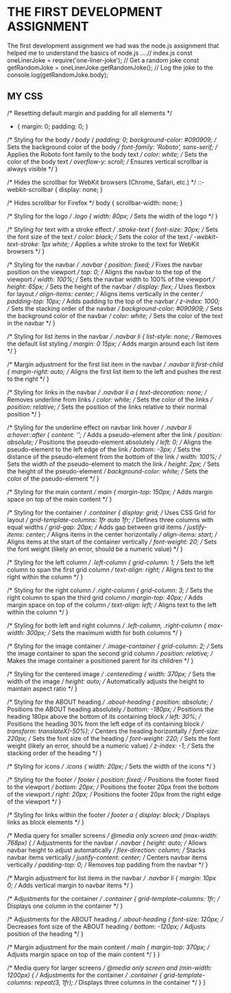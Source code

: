 # THE FIRST DEVELOPMENT ASSIGNMENT 
The first development assignment we had was the node.js assignment that helped me to understand the basics of node.js 
....// index.js
const oneLinerJoke = require('one-liner-joke');
// Get a random joke
const getRandomJoke = oneLinerJoke.getRandomJoke();
// Log the joke to the 
console.log(getRandomJoke.body);

## MY CSS 
/* Resetting default margin and padding for all elements */
* {
  margin: 0;
  padding: 0;
}

/* Styling for the body */
body {
  padding: 0;
  background-color: #090909; /* Sets the background color of the body */
  font-family: 'Roboto', sans-serif; /* Applies the Roboto font family to the body text */
  color: white; /* Sets the color of the body text */
  overflow-y: scroll; /* Ensures vertical scrollbar is always visible */
}

/* Hides the scrollbar for WebKit browsers (Chrome, Safari, etc.) */
::-webkit-scrollbar {
  display: none;
}

/* Hides scrollbar for Firefox */
body {
  scrollbar-width: none;
}

/* Styling for the logo */
.logo {
  width: 80px; /* Sets the width of the logo */
}

/* Styling for text with a stroke effect */
.stroke-text {
  font-size: 30px; /* Sets the font size of the text */
  color: black; /* Sets the color of the text */
  -webkit-text-stroke: 1px white; /* Applies a white stroke to the text for WebKit browsers */
}

/* Styling for the navbar */
.navbar {
  position: fixed; /* Fixes the navbar position on the viewport */
  top: 0; /* Aligns the navbar to the top of the viewport */
  width: 100%; /* Sets the navbar width to 100% of the viewport */
  height: 65px; /* Sets the height of the navbar */
  display: flex; /* Uses flexbox for layout */
  align-items: center; /* Aligns items vertically in the center */
  padding-top: 10px; /* Adds padding to the top of the navbar */
  z-index: 1000; /* Sets the stacking order of the navbar */
  background-color: #090909; /* Sets the background color of the navbar */
  color: white; /* Sets the color of the text in the navbar */
}

/* Styling for list items in the navbar */
.navbar li {
  list-style: none; /* Removes the default list styling */
  margin: 0 15px; /* Adds margin around each list item */
}

/* Margin adjustment for the first list item in the navbar */
.navbar li:first-child {
  margin-right: auto; /* Aligns the first list item to the left and pushes the rest to the right */
}

/* Styling for links in the navbar */
.navbar li a {
  text-decoration: none; /* Removes underline from links */
  color: white; /* Sets the color of the links */
  position: relative; /* Sets the position of the links relative to their normal position */
}

/* Styling for the underline effect on navbar link hover */
.navbar li a:hover::after {
  content: ''; /* Adds a pseudo-element after the link */
  position: absolute; /* Positions the pseudo-element absolutely */
  left: 0; /* Aligns the pseudo-element to the left edge of the link */
  bottom: -3px; /* Sets the distance of the pseudo-element from the bottom of the link */
  width: 100%; /* Sets the width of the pseudo-element to match the link */
  height: 2px; /* Sets the height of the pseudo-element */
  background-color: white; /* Sets the color of the pseudo-element */
}

/* Styling for the main content */
main {
  margin-top: 150px; /* Adds margin space on top of the main content */
}

/* Styling for the container */
.container {
  display: grid; /* Uses CSS Grid for layout */
  grid-template-columns: 1fr auto 1fr; /* Defines three columns with equal widths */
  grid-gap: 20px; /* Adds gap between grid items */
  justify-items: center; /* Aligns items in the center horizontally */
  align-items: start; /* Aligns items at the start of the container vertically */
  font-weight: 20; /* Sets the font weight (likely an error, should be a numeric value) */
}

/* Styling for the left column */
.left-column {
  grid-column: 1; /* Sets the left column to span the first grid column */
  text-align: right; /* Aligns text to the right within the column */
}

/* Styling for the right column */
.right-column {
  grid-column: 3; /* Sets the right column to span the third grid column */
  margin-top: 40px; /* Adds margin space on top of the column */
  text-align: left; /* Aligns text to the left within the column */
}

/* Styling for both left and right columns */
.left-column,
.right-column {
  max-width: 300px; /* Sets the maximum width for both columns */
}

/* Styling for the image container */
.image-container {
  grid-column: 2; /* Sets the image container to span the second grid column */
  position: relative; /* Makes the image container a positioned parent for its children */
}

/* Styling for the centered image */
.centeredimg {
  width: 370px; /* Sets the width of the image */
  height: auto; /* Automatically adjusts the height to maintain aspect ratio */
}

/* Styling for the ABOUT heading */
.about-heading {
  position: absolute; /* Positions the ABOUT heading absolutely */
  bottom: -180px; /* Positions the heading 180px above the bottom of its containing block */
  left: 30%; /* Positions the heading 30% from the left edge of its containing block */
  transform: translateX(-50%); /* Centers the heading horizontally */
  font-size: 220px; /* Sets the font size of the heading */
  font-weight: 220; /* Sets the font weight (likely an error, should be a numeric value) */
  z-index: -1; /* Sets the stacking order of the heading */
}

/* Styling for icons */
.icons {
  width: 20px; /* Sets the width of the icons */
}

/* Styling for the footer */
footer {
  position: fixed; /* Positions the footer fixed to the viewport */
  bottom: 20px; /* Positions the footer 20px from the bottom of the viewport */
  right: 20px; /* Positions the footer 20px from the right edge of the viewport */
}

/* Styling for links within the footer */
footer a {
  display: block; /* Displays links as block elements */
}

/* Media query for smaller screens */
@media only screen and (max-width: 768px) {
  /* Adjustments for the navbar */
  .navbar {
    height: auto; /* Allows navbar height to adjust automatically */
    flex-direction: column; /* Stacks navbar items vertically */
    justify-content: center; /* Centers navbar items vertically */
    padding-top: 0; /* Removes top padding from the navbar */
  }

  /* Margin adjustment for list items in the navbar */
  .navbar li {
    margin: 10px 0; /* Adds vertical margin to navbar items */
  }

  /* Adjustments for the container */
  .container {
    grid-template-columns: 1fr; /* Displays one column in the container */
  }

  /* Adjustments for the ABOUT heading */
  .about-heading {
    font-size: 120px; /* Decreases font size of the ABOUT heading */
    bottom: -120px; /* Adjusts position of the heading */
  }

  /* Margin adjustment for the main content */
  main {
    margin-top: 370px; /* Adjusts margin space on top of the main content */
  }
}

/* Media query for larger screens */
@media only screen and (min-width: 1200px) {
  /* Adjustments for the container */
  .container {
    grid-template-columns: repeat(3, 1fr); /* Displays three columns in the container */
  }
}

